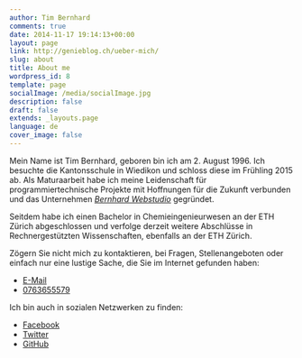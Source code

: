 ```yaml
---
author: Tim Bernhard
comments: true
date: 2014-11-17 19:14:13+00:00
layout: page
link: http://genieblog.ch/ueber-mich/
slug: about
title: About me
wordpress_id: 8
template: page
socialImage: /media/socialImage.jpg
description: false
draft: false
extends: _layouts.page
language: de
cover_image: false
---
```


Mein Name ist Tim Bernhard, geboren bin ich am 2. August 1996.
Ich besuchte die Kantonsschule in Wiedikon und schloss diese im Frühling 2015 ab. Als Maturaarbeit habe ich meine Leidenschaft für programmiertechnische Projekte mit Hoffnungen für die Zukunft verbunden und das Unternehmen [_Bernhard Webstudio_](http://bernhard-webstudio.ch) gegründet.	 	

Seitdem habe ich einen Bachelor in Chemieingenieurwesen an der 
ETH Zürich abgeschlossen
und verfolge derzeit weitere Abschlüsse in Rechnergestützten Wissenschaften, 
ebenfalls an der ETH Zürich.

Zögern Sie nicht mich zu kontaktieren, bei Fragen, Stellenangeboten 
oder einfach nur eine lustige Sache, die Sie im Internet gefunden haben:

- [E-Mail](mailto:tim@bernhard-webstudio.ch)
- [0763655579](tel:+41763655579)

Ich bin auch in sozialen Netzwerken zu finden:

- [Facebook](https://facebook.com/tim.genie.bernhard)
- [Twitter](https://twitter.com/genie_tim)
- [GitHub](https://github.com/genietim)
